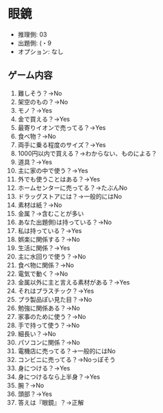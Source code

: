 # 眼鏡

- 推理側: 03
- 出題側: (・9
- オプション: なし

## ゲーム内容

1. 難しそう？→No
2. 架空のもの？→No
3. モノ？→Yes
4. 金で買える？→Yes
5. 最寄りイオンで売ってる？→Yes
6. 食べ物？→No
7. 両手に乗る程度のサイズ？→Yes
8. 1000円以内で買える？→わからない、ものによる？
9. 道具？→Yes
10. 主に家の中で使う？→Yes
11. 外でも使うことはある？→Yes
12. ホームセンターに売ってる？→たぶんNo
13. ドラッグストアには？→一般的にはNo
14. 素材は紙？→No
15. 金属？→含むことが多い
16. あなた出題側)は持っている？→No
17. 私は持っている？→Yes
18. 娯楽に関係する？→No
19. 生活に関係？→Yes
20. 主に水回りで使う？→No
21. 食べ物に関係？→No
22. 電気で動く？→No
23. 金属以外に主と言える素材がある？→Yes
24. それはプラスチック？→Yes
25. プラ製品ぽい見た目？→No
26. 勉強に関係ある？→No
27. 家事のために使う？→No
28. 手で持って使う？→No
29. 細長い？→No
30. パソコンに関係？→No
31. 電機店に売ってる？→一般的にはNo
32. コンビニに売ってる？→Noっぽそう
33. 身につける？→Yes
34. 身につけるなら上半身？→Yes
35. 腕？→No
36. 頭部？→Yes
37. 答えは『眼鏡』？→正解
